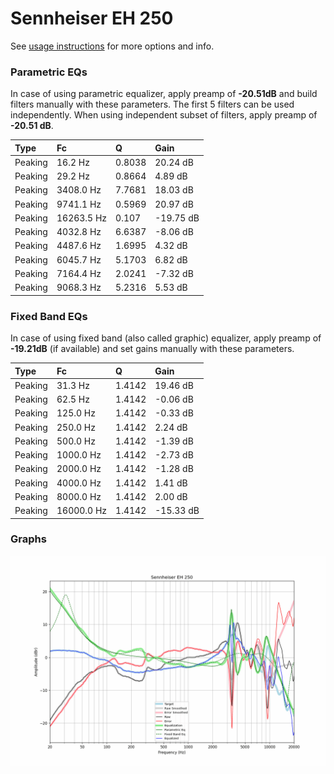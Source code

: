 # Sennheiser EH 250
See [usage instructions](https://github.com/jaakkopasanen/AutoEq#usage) for more options and info.

### Parametric EQs
In case of using parametric equalizer, apply preamp of **-20.51dB** and build filters manually
with these parameters. The first 5 filters can be used independently.
When using independent subset of filters, apply preamp of **-20.51 dB**.

| Type    | Fc         |      Q | Gain      |
|:--------|:-----------|:-------|:----------|
| Peaking | 16.2 Hz    | 0.8038 | 20.24 dB  |
| Peaking | 29.2 Hz    | 0.8664 | 4.89 dB   |
| Peaking | 3408.0 Hz  | 7.7681 | 18.03 dB  |
| Peaking | 9741.1 Hz  | 0.5969 | 20.97 dB  |
| Peaking | 16263.5 Hz | 0.107  | -19.75 dB |
| Peaking | 4032.8 Hz  | 6.6387 | -8.06 dB  |
| Peaking | 4487.6 Hz  | 1.6995 | 4.32 dB   |
| Peaking | 6045.7 Hz  | 5.1703 | 6.82 dB   |
| Peaking | 7164.4 Hz  | 2.0241 | -7.32 dB  |
| Peaking | 9068.3 Hz  | 5.2316 | 5.53 dB   |

### Fixed Band EQs
In case of using fixed band (also called graphic) equalizer, apply preamp of **-19.21dB**
(if available) and set gains manually with these parameters.

| Type    | Fc         |      Q | Gain      |
|:--------|:-----------|:-------|:----------|
| Peaking | 31.3 Hz    | 1.4142 | 19.46 dB  |
| Peaking | 62.5 Hz    | 1.4142 | -0.06 dB  |
| Peaking | 125.0 Hz   | 1.4142 | -0.33 dB  |
| Peaking | 250.0 Hz   | 1.4142 | 2.24 dB   |
| Peaking | 500.0 Hz   | 1.4142 | -1.39 dB  |
| Peaking | 1000.0 Hz  | 1.4142 | -2.73 dB  |
| Peaking | 2000.0 Hz  | 1.4142 | -1.28 dB  |
| Peaking | 4000.0 Hz  | 1.4142 | 1.41 dB   |
| Peaking | 8000.0 Hz  | 1.4142 | 2.00 dB   |
| Peaking | 16000.0 Hz | 1.4142 | -15.33 dB |

### Graphs
![](./Sennheiser%20EH%20250.png)